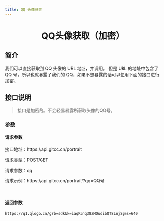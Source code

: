 ```yaml
---
title: QQ 头像获取
---
```


<center>
    <h1>
        QQ头像获取（加密）
    </h1>
</center>

## 简介

我们可以直接获取到 QQ 头像的 URL 地址，并调用。
但是 URL 的地址中包含了 QQ 号，所以也就暴露了我们的 QQ，如果不想暴露的话可以使用下面的接口进行加密。

## 接口说明

> 接口是加密的。不会轻易暴露所获取头像的QQ号。

### 参数
#### 请求参数

<p>接口地址：https://api.gitcc.cn/portrait</p>
<p>请求类型：POST/GET</p>
<p>请求参数：qq</p>
<p>请求示例：https://api.gitcc.cn/portrait/?qq=QQ号</p><br>

#### 返回参数

```
https://q1.qlogo.cn/g?b=sdk&k=iaqK3nq38ZMOudibQT8LnjSg&s=640
```